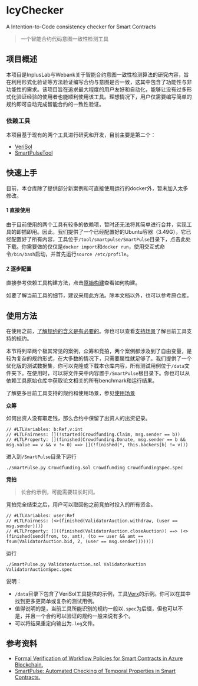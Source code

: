 # IcyChecker
A Intention-to-Code consistency checker for  Smart Contracts

> 一个智能合约代码意图一致性检测工具

## 项目概述

本项目是InplusLab与Webank关于智能合约意图一致性检测算法的研究内容，旨在利用形式化验证等方法验证编写合约与意图是否一致，这其中包含了功能性与非功能性的需求。该项目旨在追求最大程度的用户友好和自动化，能够让没有过多形式化验证经验的使用者也能顺利使用该工具。理想情况下，用户仅需要编写简单的规约即可自动完成智能合约的一致性验证。

### 依赖工具

本项目基于现有的两个工具进行研究和开发，目前主要是第二个：

* [VeriSol](https://github.com/utopia-group/verisol)
* [SmartPulseTool](https://github.com/utopia-group/SmartPulseTool/tree/master)

## 快速上手

目前，本仓库除了提供部分新案例和可直接使用运行的docker外，暂未加入太多修改。

#### 1 直接使用

由于目前使用的两个工具有较多的依赖项，暂时还无法将其简单进行合并，实现工具的即插即用。因此，我们提供了一个已经配置好的Ubuntu容器（3.49G），它已经配置好了所有内容，工具位于`/tool/smartpulse/SmartPulse`目录下，点击此处下载。你需要做的仅仅是`docker import`和`docker run`，使用交互式命令`/bin/bash`启动，并首先运行`source /etc/profile`。

#### 2 逐步配置

直接参考依赖工具构建方法，点击[原始构建](originBuild.md)查看如何构建。

如要了解当前工具的细节，建议采用此方法。除本文档以外，也可以参考原仓库。

## 使用方法

在使用之前，[了解规约的含义是有必要的](spec.md)。你也可以查看[支持场景](availableSpec.md)了解目前工具支持的规约。

本节将列举两个极其常见的案例，众筹和竞拍，两个案例都涉及到了自由变量，是较为复杂的规约形式，在大多数的情况下，只需要属性就足够了。我们提供了一个优化版的测试数据集，你可以克隆或下载本仓库内容，所有测试用例位于`/data`文件夹下。在使用时，可以将文件夹中内容置于`/SmartPulse`根目录下。你也可以从依赖工具原始仓库中获取论文相关的所有benchmark和运行结果。

了解更多目前工具支持的规约和使用场景，参见[使用场景](availableSpec.md)

**众筹**

如何出资人没有取走钱，那么合约中保留了出资人的出资记录。

```
// #LTLVariables: b:Ref,v:int
// #LTLFairness: [](!started(Crowdfunding.Claim, msg.sender == b))
// #LTLProperty: [](finished(Crowdfunding.Donate, msg.sender == b && msg.value == v && v != 0) ==> [](!finished(*, this.backers[b] != v))) 
```

进入到`/SmartPulse`目录下运行

```shell
./SmartPulse.py Crowdfunding.sol Crowdfunding CrowdfundingSpec.spec
```

**竞拍**

> 长合约示例，可能需要较长时间。

竞拍完全结束之后，用户可以取回他之前竞拍时投入的所有资金。	

```
// #LTLVariables: user:Ref
// #LTLFairness: (<>(finished(ValidatorAuction.withdraw, (user == msg.sender))))
// #LTLProperty: []((finished(ValidatorAuction.closeAuction)) ==> (<>(finished(send(from, to, amt), (to == user && amt == fsum(ValidatorAuction.bid, 2, (user == msg.sender)))))))
```

运行

```shell
./SmartPulse.py ValidatorAuction.sol ValidatorAuction ValidatorAuctionSpec.spec 
```

说明：

- `/data`目录下包含了VeriSol工具提供的示例，工具[Verx](https://github.com/eth-sri/verx-benchmarks)的示例。你可以在其中找到更多更简单或复杂的测试用例。
- 值得说明的是，当前工具所能识别的规约一般以`.spec`为后缀，但也可以不是，并且一个合约可以验证的规约一般来说有多个。
- 可以将结果重定向输出为`.log`文件。

## 参考资料

* [Formal Verification of Workflow Policies for Smart Contracts in Azure Blockchain.](https://doi.org/10.1007/978-3-030-41600-3_7)
* [SmartPulse: Automated Checking of Temporal Properties in Smart Contracts.](https://doi.org/10.1109/SP40001.2021.00085)

